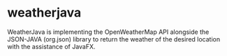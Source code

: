 # weatherjava

WeatherJava is implementing the OpenWeatherMap API alongside the JSON-JAVA (org.json) library to return the weather of the desired location with the assistance of JavaFX.
